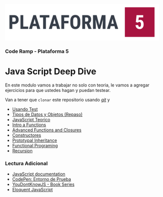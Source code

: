 
![Plataforma 5](./img/plataforma5.png)

### Code Ramp - Plataforma 5

# Java Script Deep Dive

En este modulo vamos a trabajar no solo con teoria, le vamos a agregar ejercicios para que ustedes hagan y puedan testear.

Van a tener que `clonar` este repositorio usando [_git_](../git) y 

* [Usando Test](./00-ProbandoTests/)
* [Tipos de Datos y Objetos (Repaso)](./01-Objetos/)
* [JavaScript Teorico](./02-JsTeorico/)
* [Intro a Functions](./03-Funciones1/)
* [Advanced Functions and Closures](./04-Funciones2)
* [Constructores](./05-Constructores)
* [Prototypal Inheritance](./06-Prototype)
* [Functional Programing](./07-ParadigmaFunctional)
* [Recursion](./08-Recursion)

### Lectura Adicional

* [JavaScript documentation](https://developer.mozilla.org/es/docs/Web/JavaScript)
* [CodePen: Entorno de Prueba](https://codepen.io/pen/)
* [YouDontKnowJS - Book Series](https://github.com/getify/You-Dont-Know-JS)
* [Eloquent JavaScript](http://eloquentjavascript.net/)

